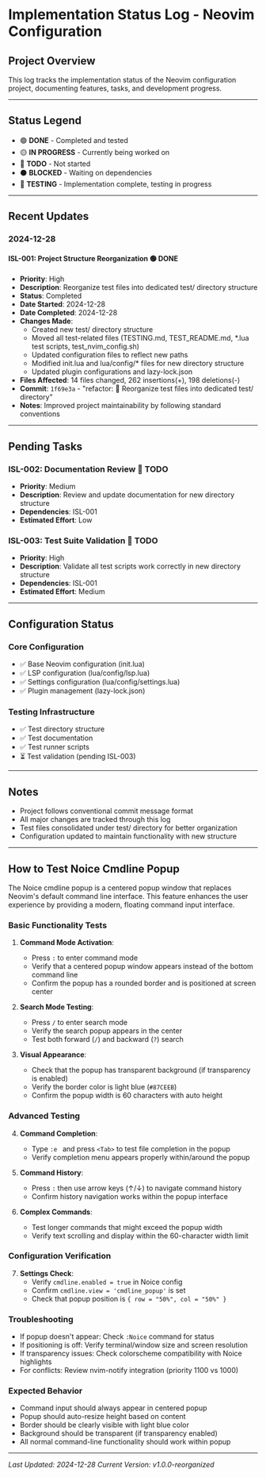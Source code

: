 # Implementation Status Log - Neovim Configuration

## Project Overview
This log tracks the implementation status of the Neovim configuration project, documenting features, tasks, and development progress.

---

## Status Legend
- 🟢 **DONE** - Completed and tested
- 🟡 **IN PROGRESS** - Currently being worked on
- 🔴 **TODO** - Not started
- ⚫ **BLOCKED** - Waiting on dependencies
- 🔵 **TESTING** - Implementation complete, testing in progress

---

## Recent Updates

### 2024-12-28

#### ISL-001: Project Structure Reorganization 🟢 **DONE**
- **Priority**: High
- **Description**: Reorganize test files into dedicated test/ directory structure
- **Status**: Completed
- **Date Started**: 2024-12-28
- **Date Completed**: 2024-12-28
- **Changes Made**:
  - Created new test/ directory structure
  - Moved all test-related files (TESTING.md, TEST_README.md, *.lua test scripts, test_nvim_config.sh)
  - Updated configuration files to reflect new paths
  - Modified init.lua and lua/config/* files for new directory structure
  - Updated plugin configurations and lazy-lock.json
- **Files Affected**: 14 files changed, 262 insertions(+), 198 deletions(-)
- **Commit**: `1f69e3a` - "refactor: 📁 Reorganize test files into dedicated test/ directory"
- **Notes**: Improved project maintainability by following standard conventions

---

## Pending Tasks

### ISL-002: Documentation Review 🔴 **TODO**
- **Priority**: Medium
- **Description**: Review and update documentation for new directory structure
- **Dependencies**: ISL-001
- **Estimated Effort**: Low

### ISL-003: Test Suite Validation 🔴 **TODO**
- **Priority**: High
- **Description**: Validate all test scripts work correctly in new directory structure
- **Dependencies**: ISL-001
- **Estimated Effort**: Medium

---

## Configuration Status

### Core Configuration
- ✅ Base Neovim configuration (init.lua)
- ✅ LSP configuration (lua/config/lsp.lua)
- ✅ Settings configuration (lua/config/settings.lua)
- ✅ Plugin management (lazy-lock.json)

### Testing Infrastructure
- ✅ Test directory structure
- ✅ Test documentation
- ✅ Test runner scripts
- ⏳ Test validation (pending ISL-003)

---

## Notes
- Project follows conventional commit message format
- All major changes are tracked through this log
- Test files consolidated under test/ directory for better organization
- Configuration updated to maintain functionality with new structure

---

## How to Test Noice Cmdline Popup

The Noice cmdline popup is a centered popup window that replaces Neovim's default command line interface. This feature enhances the user experience by providing a modern, floating command input interface.

### Basic Functionality Tests

1. **Command Mode Activation**:
   - Press `:` to enter command mode
   - Verify that a centered popup window appears instead of the bottom command line
   - Confirm the popup has a rounded border and is positioned at screen center

2. **Search Mode Testing**:
   - Press `/` to enter search mode
   - Verify the search popup appears in the center
   - Test both forward (`/`) and backward (`?`) search

3. **Visual Appearance**:
   - Check that the popup has transparent background (if transparency is enabled)
   - Verify the border color is light blue (`#87CEEB`)
   - Confirm the popup width is 60 characters with auto height

### Advanced Testing

4. **Command Completion**:
   - Type `:e ` and press `<Tab>` to test file completion in the popup
   - Verify completion menu appears properly within/around the popup

5. **Command History**:
   - Press `:` then use arrow keys (↑/↓) to navigate command history
   - Confirm history navigation works within the popup interface

6. **Complex Commands**:
   - Test longer commands that might exceed the popup width
   - Verify text scrolling and display within the 60-character width limit

### Configuration Verification

7. **Settings Check**:
   - Verify `cmdline.enabled = true` in Noice config
   - Confirm `cmdline.view = 'cmdline_popup'` is set
   - Check that popup position is `{ row = "50%", col = "50%" }`

### Troubleshooting

- If popup doesn't appear: Check `:Noice` command for status
- If positioning is off: Verify terminal/window size and screen resolution
- If transparency issues: Check colorscheme compatibility with Noice highlights
- For conflicts: Review nvim-notify integration (priority 1100 vs 1000)

### Expected Behavior

- Command input should always appear in centered popup
- Popup should auto-resize height based on content
- Border should be clearly visible with light blue color
- Background should be transparent (if transparency enabled)
- All normal command-line functionality should work within popup

---

*Last Updated: 2024-12-28*
*Current Version: v1.0.0-reorganized*
